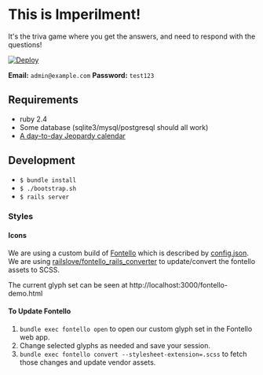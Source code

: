 # This is Imperilment!

It's the triva game where you get the answers, and need to respond with the questions!

[![Deploy](https://www.herokucdn.com/deploy/button.svg)](https://heroku.com/deploy)

**Email:** `admin@example.com` **Password:** `test123`

## Requirements

* ruby 2.4
* Some database (sqlite3/mysql/postgresql should all work)
* [A day-to-day Jeopardy calendar](http://www.amazon.com/Jeopardy-2015-Day-Day-Calendar/dp/1449451942/)

## Development

 - `$ bundle install`
 - `$ ./bootstrap.sh`
 - `$ rails server`

### Styles

#### Icons

We are using a custom build of [Fontello](http://fontello.com/) which is
described by [config.json][1]. We are using [railslove/fontello_rails_converter][2]
to update/convert the fontello assets to SCSS.

The current glyph set can be seen at http://localhost:3000/fontello-demo.html

#### To Update Fontello

1. `bundle exec fontello open` to open our custom glyph set in the Fontello web app.
2. Change selected glyphs as needed and save your session.
3. `bundle exec fontello convert --stylesheet-extension=.scss` to fetch those changes and update vendor assets.

[1]: https://github.com/Sinetheta/imperilment/blob/main/vendor/assets/fonts/config.json
[2]: https://github.com/railslove/fontello_rails_converter
